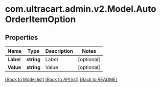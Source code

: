 # com.ultracart.admin.v2.Model.AutoOrderItemOption
## Properties

Name | Type | Description | Notes
------------ | ------------- | ------------- | -------------
**Label** | **string** | Label | [optional] 
**Value** | **string** | Value | [optional] 

[[Back to Model list]](../README.md#documentation-for-models) [[Back to API list]](../README.md#documentation-for-api-endpoints) [[Back to README]](../README.md)

